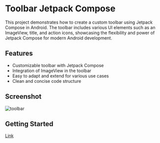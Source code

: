 # Toolbar Jetpack Compose

This project demonstrates how to create a custom toolbar using Jetpack Compose in Android. The toolbar includes various UI elements such as an ImageView, title, and action icons, showcasing the flexibility and power of Jetpack Compose for modern Android development.

## Features

- Customizable toolbar with Jetpack Compose
- Integration of ImageView in the toolbar
- Easy to adapt and extend for various use cases
- Clean and concise code structure

## Screenshot
![toolbar](https://github.com/anwarzahid8284/JetPackCompose/assets/66475556/81a991ff-0873-4c95-80df-3f3b93c1263f)

## Getting Started
[Link](https://github.com/anwarzahid8284/JetPackCompose.git "Title text")


